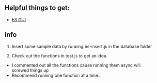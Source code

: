 ## Helpful things to get:

* [ES GUI](https://github.com/mobz/elasticsearch-head)

## Info

1. Insert some sample data by running es-insert.js in the database folder

2. Check out the functions in test.js to get an idea. 
 * I commented out all the functions cause running them async will screwed things up
 * Recommend running one function at a time...

